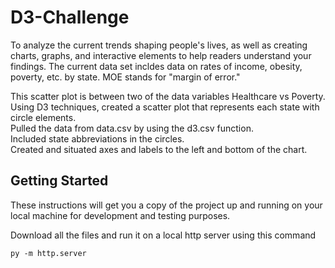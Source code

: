 
# D3-Challenge
To analyze the current trends shaping people's lives, as well as creating charts, graphs, and interactive elements to help readers understand your findings.
The current data set incldes data on rates of income, obesity, poverty, etc. by state. MOE stands for "margin of error."

This scatter plot is between two of the data variables Healthcare vs Poverty.  
Using D3 techniques, created a scatter plot that represents each state with circle elements.  
Pulled the data from data.csv by using the d3.csv function.  
Included state abbreviations in the circles.  
Created and situated axes and labels to the left and bottom of the chart. 

## Getting Started
These instructions will get you a copy of the project up and running on your local machine for development and testing purposes.

Download all the files and run it on a local http server using this command 
```
py -m http.server
```
